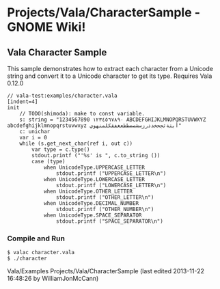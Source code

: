 # Projects/Vala/CharacterSample - GNOME Wiki!
## Vala Character Sample

This sample demonstrates how to extract each character from a Unicode string
and convert it to a Unicode character to get its type.
Requires Vala 0.12.0

```genie
// vala-test:examples/character.vala
[indent=4]
init
    // TODO(shimoda): make to const variable.
    s: string = "1234567890 ١٢٣٤٥٦٧٨٩۰ ABCDEFGHIJKLMNOPQRSTUVWXYZ abcdefghijklmnopqrstuvwxyz أبتةثجحخدذرزسشصضطظعغفقكلمنهوي"
    c: unichar
    var i = 0
    while (s.get_next_char(ref i, out c))
        var type = c.type()
        stdout.printf ("'%s' is ", c.to_string ())
        case (type)
            when UnicodeType.UPPERCASE_LETTER
                stdout.printf ("UPPERCASE_LETTER\n")
            when UnicodeType.LOWERCASE_LETTER
                stdout.printf ("LOWERCASE_LETTER\n")
            when UnicodeType.OTHER_LETTER
                stdout.printf ("OTHER_LETTER\n")
            when UnicodeType.DECIMAL_NUMBER
                stdout.printf ("OTHER_NUMBER\n")
            when UnicodeType.SPACE_SEPARATOR
                stdout.printf ("SPACE_SEPARATOR\n")
```


### Compile and Run

```shell
$ valac character.vala
$ ./character
```

Vala/Examples Projects/Vala/CharacterSample
    (last edited 2013-11-22 16:48:26 by WilliamJonMcCann)

